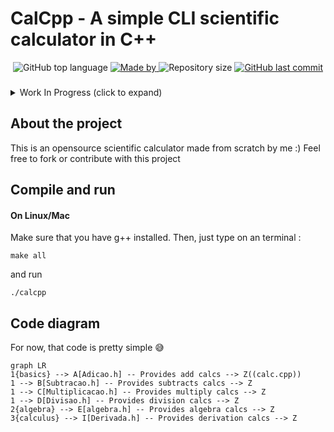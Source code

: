 

# CalCpp - A simple CLI scientific calculator in C++

<p align="center">
  <img alt="GitHub top language" src="https://img.shields.io/github/languages/top/higorslva/calcpp_cli?color=04D361&labelColor=000000">

  <a href="https://github.com/higorsilva/">
    <img alt="Made by" src="https://img.shields.io/static/v1?label=made%20by&message=Higor%20Silva&color=04D361&labelColor=000000">
  </a>

  <img alt="Repository size" src="https://img.shields.io/github/repo-size/higorslva/calcpp_cli?color=04D361&labelColor=000000">

  <a href="https://github.com/higorslva/calcpp_cli/commits/main">
    <img alt="GitHub last commit" src="https://img.shields.io/github/last-commit/higorslva/calcpp_cli?color=04D361&labelColor=000000">
  </a>
</p>

###

<details>
  <summary>Work In Progress (click to expand)</summary>

#### Basics Operations

 - [x] Add
 - [x] Subtract
 - [x] Multiply
 - [x] Divide
 #### Algebra
 - [x] Exponentiation
 - [x] Square root
 - [x] Root calc in general
 - [x] Root equation
 - [x] Sin, Cos, Tan, etc.
 - [ ] Polynomials expression
#### Calculus
 - [ ] Limits
 - [x] Derivation
 - [ ] Integral
	 - [ ]  Improper integrals
	 - [ ]  Multiple integration
	 - [ ]  Line integrals and surface integrals
	 - [ ]  Contour integrals
	 - [ ]  Integrals of differential forms
	 - [ ]  Summations
	 - [ ]  Functional integrals
  </details>

###


## About the project
This is an opensource scientific calculator made from scratch by me :)
Feel free to fork or contribute with this project

## Compile and run
#### On Linux/Mac
Make sure that you have g++ installed. Then, just type on an terminal :

    make all

and run

    ./calcpp

## Code diagram

For now, that code is pretty simple  😅

```mermaid
graph LR
1{basics} --> A[Adicao.h] -- Provides add calcs --> Z((calc.cpp))
1 --> B[Subtracao.h] -- Provides subtracts calcs --> Z
1 --> C[Multiplicacao.h] -- Provides multiply calcs --> Z
1 --> D[Divisao.h] -- Provides division calcs --> Z
2{algebra} --> E[algebra.h] -- Provides algebra calcs --> Z
3{calculus} --> I[Derivada.h] -- Provides derivation calcs --> Z
```


